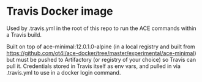 # Travis Docker image

Used by .travis.yml in the root of this repo to run the ACE commands within a Travis build.

Built on top of ace-minimal:12.0.1.0-alpine (in a local registry and built from https://github.com/ot4i/ace-docker/tree/master/experimental/ace-minimal) but must be pushed to Artifactory (or registry of your choice) so Travis can pull it. Credentials stored in Travis itself as env vars, and pulled in via .travis.yml to use in a docker login command.
